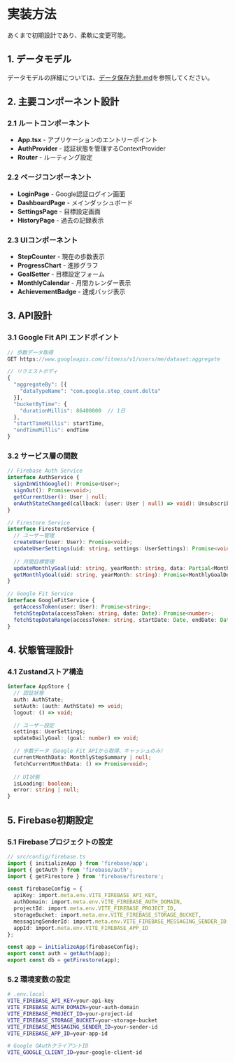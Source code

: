 # 実装方法

あくまで初期設計であり、柔軟に変更可能。

## 1. データモデル

データモデルの詳細については、[データ保存方針.md](./データ保存方針.md)を参照してください。

## 2. 主要コンポーネント設計

### 2.1 ルートコンポーネント

- **App.tsx** - アプリケーションのエントリーポイント
- **AuthProvider** - 認証状態を管理するContextProvider
- **Router** - ルーティング設定

### 2.2 ページコンポーネント

- **LoginPage** - Google認証ログイン画面
- **DashboardPage** - メインダッシュボード
- **SettingsPage** - 目標設定画面
- **HistoryPage** - 過去の記録表示

### 2.3 UIコンポーネント

- **StepCounter** - 現在の歩数表示
- **ProgressChart** - 進捗グラフ
- **GoalSetter** - 目標設定フォーム
- **MonthlyCalendar** - 月間カレンダー表示
- **AchievementBadge** - 達成バッジ表示

## 3. API設計

### 3.1 Google Fit API エンドポイント

```typescript
// 歩数データ取得
GET https://www.googleapis.com/fitness/v1/users/me/dataset:aggregate

// リクエストボディ
{
  "aggregateBy": [{
    "dataTypeName": "com.google.step_count.delta"
  }],
  "bucketByTime": {
    "durationMillis": 86400000  // 1日
  },
  "startTimeMillis": startTime,
  "endTimeMillis": endTime
}
```

### 3.2 サービス層の関数

```typescript
// Firebase Auth Service
interface AuthService {
  signInWithGoogle(): Promise<User>;
  signOut(): Promise<void>;
  getCurrentUser(): User | null;
  onAuthStateChanged(callback: (user: User | null) => void): Unsubscribe;
}

// Firestore Service
interface FirestoreService {
  // ユーザー管理
  createUser(user: User): Promise<void>;
  updateUserSettings(uid: string, settings: UserSettings): Promise<void>;
  
  // 月間目標管理
  updateMonthlyGoal(uid: string, yearMonth: string, data: Partial<MonthlyGoalDocument>): Promise<void>;
  getMonthlyGoal(uid: string, yearMonth: string): Promise<MonthlyGoalDocument | null>;
}

// Google Fit Service
interface GoogleFitService {
  getAccessToken(user: User): Promise<string>;
  fetchStepData(accessToken: string, date: Date): Promise<number>;
  fetchStepDataRange(accessToken: string, startDate: Date, endDate: Date): Promise<StepData[]>;
}
```

## 4. 状態管理設計

### 4.1 Zustandストア構造

```typescript
interface AppStore {
  // 認証状態
  auth: AuthState;
  setAuth: (auth: AuthState) => void;
  logout: () => void;

  // ユーザー設定
  settings: UserSettings;
  updateDailyGoal: (goal: number) => void;

  // 歩数データ（Google Fit APIから取得、キャッシュのみ）
  currentMonthData: MonthlyStepSummary | null;
  fetchCurrentMonthData: () => Promise<void>;
  
  // UI状態
  isLoading: boolean;
  error: string | null;
}
```

## 5. Firebase初期設定

### 5.1 Firebaseプロジェクトの設定

```typescript
// src/config/firebase.ts
import { initializeApp } from 'firebase/app';
import { getAuth } from 'firebase/auth';
import { getFirestore } from 'firebase/firestore';

const firebaseConfig = {
  apiKey: import.meta.env.VITE_FIREBASE_API_KEY,
  authDomain: import.meta.env.VITE_FIREBASE_AUTH_DOMAIN,
  projectId: import.meta.env.VITE_FIREBASE_PROJECT_ID,
  storageBucket: import.meta.env.VITE_FIREBASE_STORAGE_BUCKET,
  messagingSenderId: import.meta.env.VITE_FIREBASE_MESSAGING_SENDER_ID,
  appId: import.meta.env.VITE_FIREBASE_APP_ID
};

const app = initializeApp(firebaseConfig);
export const auth = getAuth(app);
export const db = getFirestore(app);
```

### 5.2 環境変数の設定

```bash
# .env.local
VITE_FIREBASE_API_KEY=your-api-key
VITE_FIREBASE_AUTH_DOMAIN=your-auth-domain
VITE_FIREBASE_PROJECT_ID=your-project-id
VITE_FIREBASE_STORAGE_BUCKET=your-storage-bucket
VITE_FIREBASE_MESSAGING_SENDER_ID=your-sender-id
VITE_FIREBASE_APP_ID=your-app-id

# Google OAuthクライアントID
VITE_GOOGLE_CLIENT_ID=your-google-client-id
```
